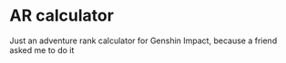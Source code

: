 # AR calculator
Just an adventure rank calculator for Genshin Impact, because a friend asked me to do it
